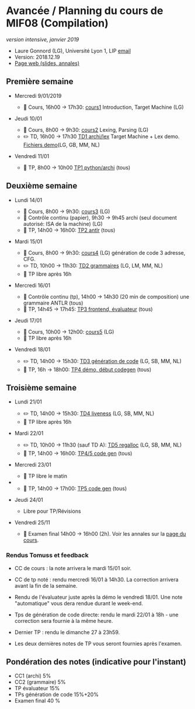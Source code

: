 # Avancée / Planning du cours de MIF08 (Compilation)
_version intensive, janvier 2019_

  * Laure Gonnord (LG), Université Lyon 1, LIP [email](mailto:laure.gonnord@ens-lyon.fr)
  * Version: 2018.12.19
  * [Page web (slides, annales)](http://laure.gonnord.org/pro/teaching/compilM1.html)

## Première semaine

  - Mercredi 9/01/2019
     - :book: Cours, 16h00 -> 17h30:
       [cours1](http://laure.gonnord.org/pro/teaching/MIF08_Compil1819/mif08_all_slides4p.pdf)
       Introduction, Target Machine (LG)
 
  - Jeudi 10/01
     - :book: Cours, 8h00 -> 9h30:
       [cours2](http://laure.gonnord.org/pro/teaching/MIF08_Compil1819/mif08_all_slides4p.pdf)
       Lexing, Parsing (LG)
	 - :pencil2: TD, 16h00 -> 17h30 [TD1
       archi/lex](http://laure.gonnord.org/pro/teaching/MIF08_Compil1819/cahier_exos_MIF08.pdf)
       Target Machine + Lex demo. [Fichiers demo](http://laure.gonnord.org/pro/teaching/MIF08_Compil1819/ANTLR-demolex.tgz)(LG, GB,
       MM, NL)
   
  - Vendredi 11/01
	 - :hammer: TP, 8h00 -> 10h00 [TP1 python/archi](http://laure.gonnord.org/pro/teaching/MIF08_Compil1819/mif08_tp1.pdf) (tous)

## Deuxième semaine

  - Lundi 14/01
    - :book: Cours, 8h00 -> 9h30:  [cours3](http://laure.gonnord.org/pro/teaching/MIF08_Compil1819/mif08_all_slides4p.pdf) (LG)
	- :mag_right: Contrôle continu (papier), 9h30 -> 9h45 archi (seul document
      autorisé: ISA de la machine) (LG)
    - :hammer: TP, 14h00 -> 16h00: [TP2 antlr](http://laure.gonnord.org/pro/teaching/MIF08_Compil1819/mif08_tp2.pdf) (tous)
  
  - Mardi 15/01
	- :book: Cours, 8h00 -> 9h30:
      [cours4](http://laure.gonnord.org/pro/teaching/MIF08_Compil1819/mif08_all_slides4p.pdf)
      (LG) génération de code 3 adresse, CFG.
    - :pencil2: TD, 10h00 -> 11h30: [TD2 grammaires](http://laure.gonnord.org/pro/teaching/MIF08_Compil1819/cahier_exos_MIF08.pdf) (LG, LM,
      MM, NL) 
	- :hammer: TP libre après 16h
	
  - Mercredi 16/01
	- :mag_right: Contrôle continu (tp), 14h00 -> 14h30 (20 min de composition) une grammaire
      ANTLR (tous)
    - :hammer: TP, 14h45 -> 17h45: [TP3 frontend, évaluateur](http://laure.gonnord.org/pro/teaching/MIF08_Compil1819/mif08_tp3.pdf) (tous)

  - Jeudi 17/01
  	- :book: Cours, 10h00 -> 12h00:  [cours5](http://laure.gonnord.org/pro/teaching/MIF08_Compil1819/mif08_all_slides4p.pdf) (LG)
	- :hammer: TP libre après 16h
	
  - Vendredi 18/01
    - :pencil2: TD, 14h00 -> 15h30: [TD3 génération de code](http://laure.gonnord.org/pro/teaching/MIF08_Compil1819/cahier_exos_MIF08.pdf) (LG, SB,
      MM, NL) 
    - :hammer: TP, 16h -> 18h00: [TP4 démo, début codegen](http://laure.gonnord.org/pro/teaching/MIF08_Compil1819/mif08_tp4.pdf) (tous)
    

## Troisième semaine

  - Lundi 21/01
    - :pencil2: TD, 14h00 -> 15h30: [TD4 liveness](http://laure.gonnord.org/pro/teaching/MIF08_Compil1819/cahier_exos_MIF08.pdf) (LG, SB,
      MM, NL) 
	- :hammer: TP libre après 16h
	
  - Mardi 22/01
	- :pencil2: TD, 10h00 -> 11h30 (sauf TD A): [TD5 regalloc](http://laure.gonnord.org/pro/teaching/MIF08_Compil1819/cahier_exos_MIF08.pdf) (LG, SB,
      MM, NL) 
	- :hammer: TP, 14h00 -> 16h00:  [TP4/5 code gen](http://laure.gonnord.org/pro/teaching/MIF08_Compil1819/mif08_tp5.pdf) (tous)

  - Mercredi 23/01
	- :hammer: TP libre le matin
- 	- :hammer: TP, 14h00 -> 17h00:  [TP5 code gen](http://laure.gonnord.org/pro/teaching/MIF08_Compil1819/mif08_tp5.pdf) (tous)

  - Jeudi 24/01
	- Libre pour TP/Révisions

  - Vendredi 25/11
	- :mag_right: Examen final 14h00 -> 16h00 (2h). Voir les annales sur la [page du
      cours](http://laure.gonnord.org/pro/teaching/compilM1.html).


### Rendus Tomuss et feedback

  - CC de cours : la note arrivera le mardi 15/01 soir.
  
  - CC de tp noté : rendu mercredi 16/01 à 14h30. La correction
    arrivera avant la fin de la semaine.

  - Rendu de l'évaluateur juste après la démo le vendredi 18/01. Une
    note "automatique" vous dera rendue durant le week-end.

  - Tps de génération de code directe: rendu le mardi 22/01 à 18h - une
    correction sera fournie à la même heure. 
	
  - Dernier TP : rendu le dimanche 27 à 23h59.
  
  - Les deux dernières notes de TP vous seront fournies après l'examen.

## Pondération des notes (indicative pour l'instant)
  - CC1 (archi) 5%
  - CC2 (grammaire) 5%
  - TP évaluateur 15%
  - TPs génération de code 15%+20%
  - Examen final 40 %
